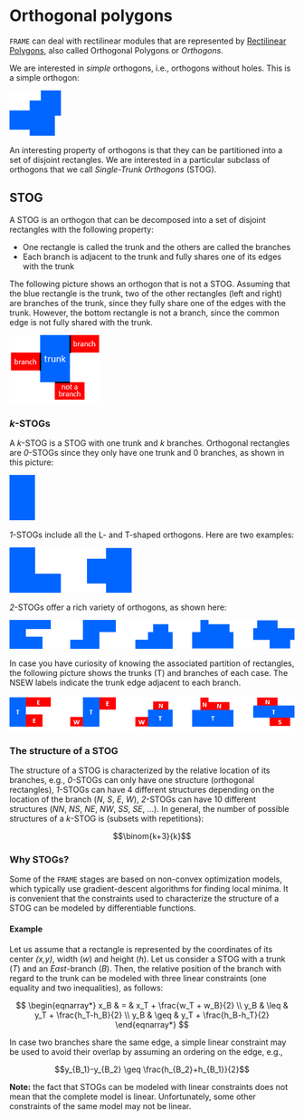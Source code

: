 # Orthogonal polygons

`FRAME` can deal with rectilinear modules that are represented by
[Rectilinear Polygons](https://en.wikipedia.org/wiki/Rectilinear_polygon), 
also called Orthogonal Polygons or *Orthogons*.

We are interested in *simple* orthogons, i.e., orthogons without holes. This is a simple orthogon:

<img src="pict/no-stog.png" alt="Rectilinear floorplan" style="height: 80px;"/>

An interesting property of orthogons is that they can be partitioned into a set of disjoint rectangles.
We are interested in a particular subclass of orthogons that we call *Single-Trunk Orthogons* (STOG).

## STOG

A STOG is an orthogon that can be decomposed into a set of disjoint rectangles with the following property:
* One rectangle is called the trunk and the others are called the branches
* Each branch is adjacent to the trunk and fully shares one of its edges with the trunk

The following picture shows an orthogon that is not a STOG. Assuming that the blue rectangle is the trunk, two
of the other rectangles (left and right) are branches of the trunk, since they fully share one of the edges
with the trunk. However, the bottom rectangle is not a branch, since the common edge is not fully shared
with the trunk.

<img src="pict/trunk_branch.png" alt="Trunk and branches" style="height: 120px;"/>

### $k$-STOGs

A $k$-STOG is a STOG with one trunk and *k* branches. Orthogonal rectangles are *0*-STOGs since they only
have one trunk and 0 branches, as shown in this picture:

<img src="pict/zero-stog.png" alt="0-STOG" style="height: 80px;"/>

*1*-STOGs include all the L- and T-shaped orthogons. Here are two examples:

<img src="pict/one-stog.png" alt="1-STOGs" style="height: 80px;"/>

*2*-STOGs offer a rich variety of orthogons, as shown here:

<img src="pict/two-stog.png" alt="2-STOGs" style="width: 700px;"/>

In case you have curiosity of knowing the associated partition of rectangles, the following picture
shows the trunks (T) and branches of each case. The NSEW labels indicate the trunk edge adjacent to each branch.

<img src="pict/two-stog-rectangles.png" alt="Rectangles of 2-STOGs" style="width: 700px;"/>

### The structure of a STOG

The structure of a STOG is characterized by the relative location of its branches, e.g., *0*-STOGs can only have one
structure (orthogonal rectangles), *1*-STOGs can have 4 different structures depending on the location of the branch
(*N*, *S*, *E*, *W*), *2*-STOGs can have 10 different structures (*NN*, *NS*, *NE*, *NW*, *SS*, *SE*, ...). In general,
the number of possible structures of a *k*-STOG is (subsets with repetitions):

$$\binom{k+3}{k}$$

### Why STOGs?

Some of the `FRAME` stages are based on non-convex optimization models, which typically use gradient-descent algorithms
for finding local minima. It is convenient that the constraints used to characterize the structure of a STOG
can be modeled by differentiable functions. 

#### Example

Let us assume that a rectangle is represented by the coordinates of its center *(x,y)*, width (*w*) and height
(*h*). Let us consider a STOG with a trunk (*T*) and an *East*-branch (*B*). Then, the relative position of the branch
with regard to the trunk can be modeled with three linear constraints (one equality and two inequalities), as follows:

$$
\begin{eqnarray*}
x_B & = & x_T + \frac{w_T + w_B}{2} \\
y_B & \leq & y_T + \frac{h_T-h_B}{2} \\ 
y_B & \geq &  y_T + \frac{h_B-h_T}{2}
\end{eqnarray*}
$$

In case two branches share the same edge, a simple linear constraint may be used to avoid their overlap by
assuming an ordering on the edge, e.g.,

$$y_{B_1}-y_{B_2} \geq \frac{h_{B_2}+h_{B_1}}{2}$$

**Note:** the fact that STOGs can be modeled with linear constraints does not mean that the complete model is linear.
Unfortunately, some other constraints of the same model may not be linear.


